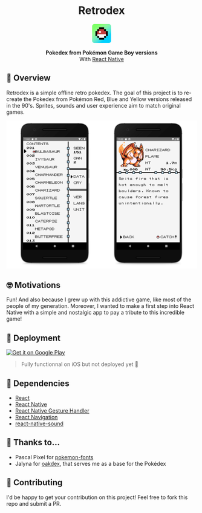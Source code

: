 <h1 align="center">
    Retrodex
</h1>
    <div align='center'><img src='./readme/logo.png' width="50"></div>
<p align="center">
  <strong>Pokedex from Pokémon Game Boy versions</strong><br>
  With <a href="https://facebook.github.io/react-native/">React Native</a>
</p>

## 📱 Overview

Retrodex is a simple offline retro pokedex. The goal of this project is to re-create the Pokedex from Pokémon Red, Blue and Yellow versions released in the 90's. Sprites, sounds and user experience aim to match original games.

<img style="display: inline-block;" src='./readme/screenshot.png' width="600" heigth="auto">

## 🤓 Motivations

Fun! And also because I grew up with this addictive game, like most of the people of my generation. Moreover, I wanted to make a first step into React Native with a simple and nostalgic app to pay a tribute to this incredible game!

## 🚀 Deployment

<a href='https://play.google.com/store/apps/details?id=poke.retrodex'><img width="150" alt='Get it on Google Play' src='https://play.google.com/intl/en_us/badges/images/generic/en_badge_web_generic.png'/></a>

> Fully functionnal on iOS but not deployed yet 💸

## 🔗 Dependencies

- [React](https://github.com/facebook/react)
- [React Native](https://github.com/facebook/react-native)
- [React Native Gesture Handler](https://github.com/kmagiera/react-native-gesture-handler)
- [React Navigation](https://github.com/react-navigation/react-navigation)
- [react-native-sound](https://github.com/zmxv/react-native-sound)

## 🙏 Thanks to...

- Pascal Pixel for [pokemon-fonts](https://github.com/Superpencil/pokemon-font/)
- Jalyna for [oakdex](https://github.com/jalyna/oakdex-pokedex), that serves me as a base for the Pokédex

## 🤝 Contributing

I'd be happy to get your contribution on this project! Feel free to fork this repo and submit a PR.
